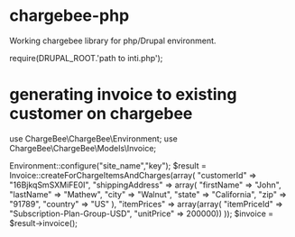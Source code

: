 # chargebee-php
Working chargebee library for php/Drupal environment.

require(DRUPAL_ROOT.'path to inti.php');
# generating invoice to existing customer on chargebee
use ChargeBee\ChargeBee\Environment;
use ChargeBee\ChargeBee\Models\Invoice;

Environment::configure("site_name","key");
$result = Invoice::createForChargeItemsAndCharges(array(
  "customerId" => "16BjkqSmSXMiFE0I",
  "shippingAddress" => array(
    "firstName" => "John",
    "lastName" => "Mathew",
    "city" => "Walnut",
    "state" => "California",
    "zip" => "91789",
    "country" => "US"
    ),
  "itemPrices" => array(array(
    "itemPriceId" => "Subscription-Plan-Group-USD",
    "unitPrice" => 200000))
  ));
$invoice = $result->invoice();
